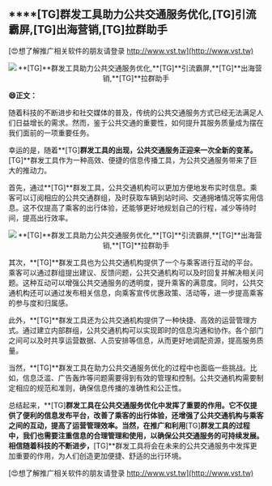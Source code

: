 ## ****[TG]**群发工具助力公共交通服务优化,**[TG]**引流霸屏,**[TG]**出海营销,**[TG]**拉群助手**

[😍想了解推广相关软件的朋友请登录 http://www.vst.tw](http://www.vst.tw)

 <center><img src="https://vst.tw/MP4/tuiguang/png/8.png" alt="**[TG]**群发工具助力公共交通服务优化,**[TG]**引流霸屏,**[TG]**出海营销,**[TG]**拉群助手"></center>

**😄正文：**

随着科技的不断进步和社交媒体的普及，传统的公共交通服务方式已经无法满足人们日益增长的需求。然而，鉴于公共交通的重要性，如何提升其服务质量成为摆在我们面前的一项重要任务。

幸运的是，随着**[TG]**群发工具的出现，公共交通服务正迎来一次全新的变革。**[TG]**群发工具作为一种高效、便捷的信息传播工具，为公共交通服务带来了巨大的推动力。

首先，通过**[TG]**群发工具，公共交通机构可以更加方便地发布实时信息。乘客可以订阅相应的公共交通群组，及时获取车辆到站时间、交通拥堵情况等实用信息。这不仅提高了乘客的出行体验，还能够更好地规划自己的行程，减少等待时间，提高出行效率。

 <center><img src="https://vst.tw/MP4/tuiguang/png/4.png" alt="**[TG]**群发工具助力公共交通服务优化,**[TG]**引流霸屏,**[TG]**出海营销,**[TG]**拉群助手"></center>

其次，**[TG]**群发工具也为公共交通机构提供了一个与乘客进行互动的平台。乘客可以通过群组提出建议、反馈问题，公共交通机构可以及时回复并解决相关问题。这种互动可以增强公共交通服务的透明度，提升乘客的满意度。同时，公共交通机构还可以通过发布相关信息，向乘客宣传优惠政策、活动等，进一步提高乘客的参与度和归属感。

此外，**[TG]**群发工具还为公共交通机构提供了一种快捷、高效的运营管理方式。通过建立内部群组，公共交通机构可以实现即时的信息沟通和协作。各个部门之间可以及时共享运营数据、人员安排等信息，从而更好地调配资源，提高服务质量。

当然，**[TG]**群发工具在助力公共交通服务优化的过程中也面临一些挑战。比如，信息泛滥、广告轰炸等问题需要得到有效的管理和控制。公共交通机构需要制定相应的规范和准则，确保信息传播的准确性和公正性。

总结起来，**[TG]**群发工具在公共交通服务优化中发挥了重要的作用。它不仅提供了便利的信息发布平台，改善了乘客的出行体验，还增强了公共交通机构与乘客之间的互动，提高了运营管理效率。当然，在推广和利用**[TG]**群发工具的过程中，我们也需要注重信息的合理管理和使用，以确保公共交通服务的可持续发展。相信随着科技的不断进步，**[TG]**群发工具将会在未来的公共交通服务中发挥更加重要的作用，为人们创造更加便捷、舒适的出行环境。

[😍想了解推广相关软件的朋友请登录 http://www.vst.tw](http://www.vst.tw)




